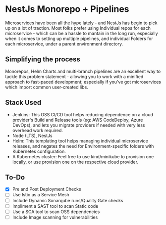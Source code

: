 # NestJs Monorepo + Pipelines

Microservices have been all the hype lately - and NestJs has begin to pick up on a lot of traction. Most folks prefer using Individual repos for each microservice - which can be a hassle to mantain in the long run, especially when it comes to setting up multiple pipelines, and individual Folders for each microservice, under a parent environment directory.

## Simplifying the process

Monorepos, Helm Charts and multi-branch pipelines are an excellent way to tackle this problem statement - allowing you to work with a minified approach to fast-paced development; especially if you've got microservices which import common user-created libs.

## Stack Used

- Jenkins: This OSS CI/CD tool helps reducing dependence on a cloud provider's Build and Release tools (eg: AWS CodeDeploy, Azure DevOps), and lets you migrate providers if needed with very less overhead work required.
- Node (LTS), NestJs
- Helm: This templating tool helps managing individual microservice releases, and negates the need for Environment-specific folders with Kubernetes configuration.
- A Kubernetes cluster: Feel free to use kind/minikube to provision one locally, or use provision one on the respective cloud provider.

## To-Do

- [x] Pre and Post Deployment Checks
- [ ] Use Istio as a Service Mesh
- [ ] Include Dynamic Sonarqube runs/Quality Gate checks
- [ ] Impliment a SAST tool to scan Static code
- [ ] Use a SCA tool to scan OSS dependencies
- [ ] Include Image scanning for vulnerabilities